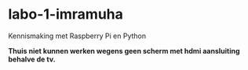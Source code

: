 # labo-1-imramuha
Kennismaking met Raspberry Pi en Python

**Thuis niet kunnen werken wegens geen scherm met hdmi aansluiting behalve de tv.** 
